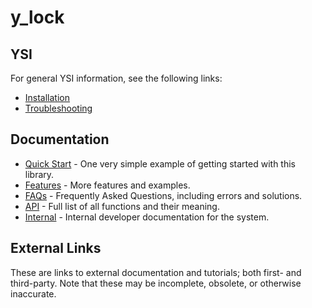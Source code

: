 # y_lock



## YSI

For general YSI information, see the following links:

* [Installation](../installation.md)
* [Troubleshooting](../troubleshooting.md)

## Documentation

* [Quick Start](y_lock/quick-start.md) - One very simple example of getting started with this library.
* [Features](y_lock/features.md) - More features and examples.
* [FAQs](y_lock/faqs.md) - Frequently Asked Questions, including errors and solutions.
* [API](y_lock/api.md) - Full list of all functions and their meaning.
* [Internal](y_lock/internal.md) - Internal developer documentation for the system.

## External Links

These are links to external documentation and tutorials; both first- and third-party.  Note that these may be incomplete, obsolete, or otherwise inaccurate.


